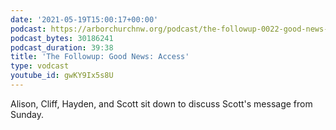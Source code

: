 ```yaml
---
date: '2021-05-19T15:00:17+00:00'
podcast: https://arborchurchnw.org/podcast/the-followup-0022-good-news-access.m4a
podcast_bytes: 30186241
podcast_duration: 39:38
title: 'The Followup: Good News: Access'
type: vodcast
youtube_id: gwKY9Ix5s8U
---
```


Alison, Cliff, Hayden, and Scott sit down to discuss Scott's message from Sunday.